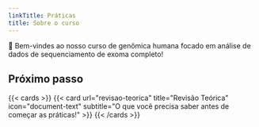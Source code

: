 ```yaml
---
linkTitle: Práticas
title: Sobre o curso
---
```


👋 Bem-vindes ao nosso curso de genômica humana focado em análise de dados de sequenciamento de exoma completo!

<!--more-->

## Próximo passo

{{< cards >}}
  {{< card url="revisao-teorica" title="Revisão Teórica" icon="document-text" subtitle="O que você precisa saber antes de começar as práticas!" >}}
{{< /cards >}}
